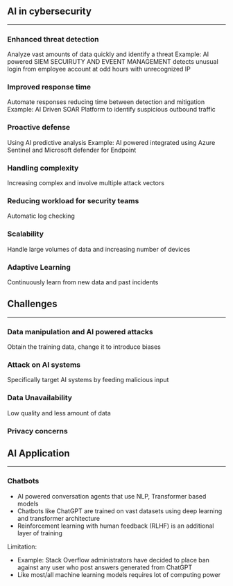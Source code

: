 
## AI in cybersecurity


---


### Enhanced threat detection


Analyze vast amounts of data quickly and identify a threat
Example: AI powered SIEM SECUIRUTY AND EVEENT MANAGEMENT detects unusual login from employee account at odd hours with unrecognized IP


### Improved response time


Automate responses reducing time between detection and mitigation
Example: AI Driven SOAR Platform to identify suspicious outbound traffic


### Proactive defense


Using AI predictive analysis
Example: AI powered integrated using Azure Sentinel and Microsoft defender for Endpoint


### Handling complexity


Increasing complex and involve multiple attack vectors


### Reducing workload for security teams


Automatic log checking


### Scalability


Handle large volumes of data and increasing number of devices


### Adaptive Learning


Continuously learn from new data and past incidents


## Challenges


---


### Data manipulation and AI powered attacks


Obtain the training data, change it to introduce biases


### Attack on AI systems


Specifically target AI systems by feeding malicious input


### Data Unavailability


Low quality and less amount of data


### Privacy concerns


## AI Application


---


### Chatbots

- AI powered conversation agents that use NLP, Transformer based models
- Chatbots like ChatGPT are trained on vast datasets using deep learning and transformer architecture
- Reinforcement learning with human feedback (RLHF) is an additional layer of training

Limitation:

- Example: Stack Overflow administrators have decided to place ban against any user who post answers generated from ChatGPT
- Like most/all machine learning models requires lot of computing power
